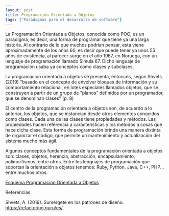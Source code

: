 ```yaml
---
layout: post
title: Programación Orientada a Objetos
tags: ["Paradigmas para el desarrollo de software"]
---
```


La Programación Orientada a Objetos, conocida como POO, es un paradigma, es decir, una forma de programar que tiene ya una larga historia. Al contrario de lo que muchos podrían pensar, esta viene aproximadamente de los años 60, es decir que puede tener ya unos 55 años de existencia, al parecer surge en el año 1967, en Noruega, con un lenguaje de programación llamado Simula 67. Dicho lenguaje de programación usaba ya conceptos como clases y subclases.

La programación orientada a objetos se presenta, entonces, según Shvets (2019) "basado en el concepto de envolver bloques de información y su comportamiento relacional, en lotes especiales llamados objetos, que se construyen a partir de un grupo de "planos" definidos por un programador, que se denominan clases" (p. 8)

El centro de la programación orientada a objetos son, de acuerdo a lo anterior, los objetos, que se instancian desde otros elementos conocidos como clases. Cada una de las clases tiene propiedades y métodos. Las propiedades hacen referencia a características y los métodos a cosas que hace dicha clase. Esta forma de programación brinda una manera distinta de organizar el código, que permite un mantenimiento y actualización del sistema mucho más ágil.

Algunos conceptos fundamentales de la programación orientada a objetos son: clases, objetos, herencia, abstracción, encapsulamiento, polimorfismos, entre otros. Entre los lenguajes de programación que soportan la orientación a objetos tenemos: Ruby, Python, Java, C++, PHP... entre muchos otros.

[Esquema Programación Orientada a Objetos](/images/POO.png)


Referencias

Shvets, A. (2019). Sumérgete en los patrones de diseño. https://refactoring.guru/es/.


